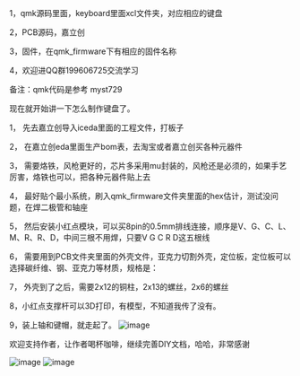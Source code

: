 1，qmk源码里面，keyboard里面xcl文件夹，对应相应的键盘

2，PCB源码，嘉立创

3，固件，在qmk_firmware下有相应的固件名称

4，欢迎进QQ群199606725交流学习

备注：qmk代码是参考 myst729

现在就开始讲一下怎么制作键盘了。

1， 先去嘉立创导入iceda里面的工程文件，打板子

2， 在嘉立创eda里面生产bom表，去淘宝或者嘉立创买各种元器件

3， 需要烙铁，风枪更好的，芯片多采用mu封装的，风枪还是必须的，如果手艺厉害，烙铁也可以，把各种元器件贴上去

4， 最好贴个最小系统，刷入qmk_firmware文件夹里面的hex估计，测试没问题，在焊二极管和轴座

5， 然后安装小红点模块，可以买8pin的0.5mm排线连接，顺序是V、G、C、L、M、R、R、D，中间三根不用焊，只要V G C R D这五根线

6， 需要用到PCB文件夹里面的外壳文件，亚克力切割外壳，定位板，定位板可以选择碳纤维、钢、亚克力等材质，规格是：

7， 外壳到了之后，需要2x12的铜柱，2x13的螺丝，2x6的螺丝

8，小红点支撑杆可以3D打印，有模型，不知道我传了没有。

9，装上轴和键帽，就走起了。
![image](https://github.com/xcl666/trackpoint-mechanical-keyboard/blob/main/Pic/TA1021.jpg)

欢迎支持作者，让作者喝杯咖啡，继续完善DIY文档，哈哈，非常感谢

![image](https://github.com/xcl666/trackpoint-mechanical-keyboard/blob/main/Pic/wechat.JPG)
![image](https://github.com/xcl666/trackpoint-mechanical-keyboard/blob/main/Pic/alipay.JPG)
